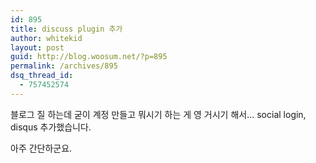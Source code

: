 ```yaml
---
id: 895
title: discuss plugin 추가
author: whitekid
layout: post
guid: http://blog.woosum.net/?p=895
permalink: /archives/895
dsq_thread_id:
  - 757452574
---
```

블로그 질 하는데 굳이 계정 만들고 뭐시기 하는 게 영 거시기 해서... social login, disqus 추가했습니다.

아주 간단하군요.